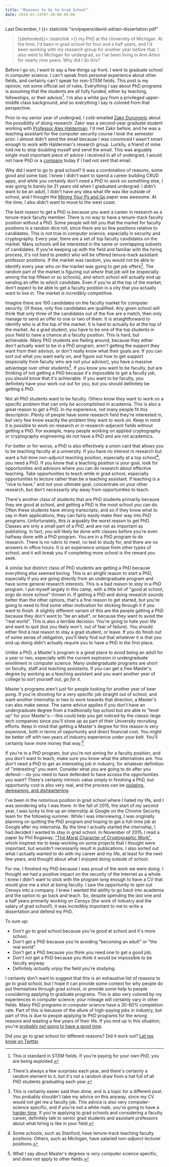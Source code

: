```yaml
---
title: "Reasons to Go to Grad School"
date: 2019-01-24T07:30:00-05:00
---
```


Last December, I {{< staticlink "srv/papers/david-adrian-dissertation.pdf"
>}}defended{{< /staticlink >}} my PhD at the University of Michigan. At the
time, I'd been in grad school for four and a half years, and I'd been working
with my research group for another year before that. I also went to
Michigan for undergrad, so I've been living in Ann Arbor for nearly nine
years. Why did I do this?

Before I go on, I want to say a few things up front. I went to graduate
school in computer science. I can't speak from personal experience about
other fields, and certainly can't speak for non-STEM fields. This post is my
opinion, not some official set of rules. Everything I say about PhD programs
is assuming that the students are all fully funded, either by teaching,
fellowships, or their advisor[^4]. I'm also a white guy from a privileged
upper-middle class background, and so everything I say is colored from that
perspective.

Prior to my senior year of undergrad, I cold-emailed [Zakir Durumeric][zakir]
about the possibility of doing research. Zakir was a second-year
graduate student working with [Professor Alex Halderman][jhalderm]. I'd met Zakir
before, and he was a teaching assistant for the computer security course I
took the semester prior. I almost didn't send the email because I was
convinced I wasn't smart enough to work with Halderman's research group.
Luckily, a friend of mine told me to stop doubting myself and send the email.
This was arguably single most important piece of advice I received in all of
undergrad. I would not have PhD or a [company][censys] today if I had not sent that
email.

Why did I want to go to grad school? It was a combination of reasons, some
good and some bad. I knew I didn't want to spend a career building CRUD apps,
and while you certainly don't need a PhD to work on something else, I was
going to barely be 21 years old when I graduated undergrad. I didn't want to
be an adult, I didn't have any idea what life was like outside of school, and I
thought the [Mining Your Ps and Qs][psqs] paper was awesome. At the time, I
also didn't want to move to the west coast.

The best reason to get a PhD is because you want a career in research as a
tenure-track faculty member. There is no way to have a tenure-track faculty
position without a PhD. Some people will tell you that the market for faculty
positions is a random dice roll, since there are so few positions relative to
candidates. This is not true in computer science, especially in
security and cryptography. Every year, there are a set of top faculty
candidates on the market. Many schools will be interested in the same or
overlapping subsets of candidates. If you're keeping up with the field and
familiar with the hiring process, it's not hard to predict who will be
offered tenure-track assistant professor positions. If the market was random,
you would not be able to identify every year who on the market was going to
get job offers[^5]. The random part of the market is figuring out _where_
that job will be (especially among the top fifteen or so schools), and which
school will actually end up sending an offer to which candidate. Even if
you're at the top of the market, don't expect to be able to get a faculty
position in a city that you actually want to live in. The market is
incredibly competitive.

Imagine there are 100 candidates on the faculty market for computer security.
Of these, only five candidates are qualified. Any given school will think
that only three of the candidates out of the five are a match, then only
manage to send an offer to one or two of them. It is straightforward to
identify who is at the top of the market. It is hard to actually _be_ at the
top of the market. As a grad student, you have to be one of the top students in
your field to have a chance at a faculty position. This is hard, but
achievable. Many PhD students are flailing around, because they either don't
actually want to be in a PhD program, aren't getting the support they want
from their advisor, or don't really know what their goals are. If you can
sort out what you want early on, and figure out how to get support
(especially from faculty who are _not_ your advisor), you have a massive
advantage over other students[^1]. If you know you want to be faculty, but
are thinking of not getting a PhD because it's impossible to get a faculty
job, you should know that it's achievable. If you want to be faculty, you
definitely have your work cut out for you, but you should definitely be
getting a PhD.

Not all PhD students want to be faculty. Others know they want to
work on a specific problem that can only be accomplished in academia. This is
also a great reason to get a PhD. In my experience, not many people fit this
description. Plenty of people have some research field they're interested in,
but very few know exactly the problem they want to work on. Keep in mind it
is possible to work on research or in research-adjacent fields without
getting a PhD. For example, many people working on applied cryptography or
cryptography engineering do not have a PhD and are not academics.

For better or for worse, a PhD is also effectively a union card that allows
you to be teaching faculty at a university. If you have no interest in
research but want a full-time non-adjunct teaching position, especially at a
top school[^2], you need a PhD. If you know that a teaching position is your
goal, look for opportunities and advisors where you can do research about
effective teaching. Take opportunities to teach while in grad school,
especially opportunities to lecture rather than be a teaching assistant. If
teaching is a "nice to have," and not your ultimate goal, concentrate on your
other research, but don't necessarily shy away from opportunities to teach.

There's another class of students that are PhD students primarily because
they are good at school, and getting a PhD is the most school you can do.
Often these students have strong transcripts, and so if they know what
to say in their applications, they can fairly easily make their way into PhD
programs. Unfortunately, this is arguably the worst reason to get PhD.
Classes are only a small part of a PhD, and are not as important as
publishing. In fact, you will likely be done with classes before you're even
halfway done with a PhD program. You are in a PhD program to do research.
There is no rubric to meet, no test to study for, and there are no answers in
office hours. It is an experience unique from other types of school, and it
will break you if completing more school is the reward you seek.

A similar but distinct class of PhD students are getting a PhD because
everything else seemed boring. This is an alright reason to start a PhD,
especially if you are going directly from an undergraduate program and have
some general research interests. This is a bad reason to _stay_ in a PhD
program. I put myself largely in this camp, with a little bit of "good at
school, ergo do more school" thrown in. If getting a PhD and doing research
sounds better than the other options, that's a fine reason to get started,
but you're going to need to find some other motivation for sticking through
it if you want to finish. A slightly different variant of this are the people
getting a PhD because they don't want to "be an adult", or because they want
to avoid the "real world". This is also a terrible decision. You're going to
hate your life and want to quit (but you likely won't, out of fear of
failure). You should either find a real reason to stay a grad student, or
leave. If you do finish out of some sense of obligation, you'll likely find
out that whatever it is that you end up doing didn't actually require you to
have a PhD in the first place.

Unlike a PhD, a Master's program is a great place to avoid being an adult for
a year or two, especially with the current explosion in undergraduate
enrollment in computer science. Many undergraduate programs are short on
faculty, staff and teaching assistants. If you can get a free Master's degree
by working as a teaching assistant and you want another year of college to
sort yourself out, _go for it_.

Master's programs aren't just for people looking for another year of beer
pong. If you're shooting for a very specific job straight out of school, and
want another internship or two to work towards that direction, a Master's can
also make sense. The same advice applies if you don't have an undergraduate degree from a
traditionally top school but are able to "level up" for your Master's---this
could help you get noticed by the classic large tech companies since you'll
show up as part of their University recruiting efforts. Keep in mind that getting
a Master's degree for this reason is very expensive, both in terms of
opportunity and direct financial cost. You might be better off with two years
of industry experience under your belt. You'll certainly have more money that
way.[^3]

If you're in a PhD program, but you're not aiming for a faculty position, and
you don't want to teach, make sure you know what the alternatives are. You
don't need a PhD to get an interesting job in industry, for whatever
definition of "interesting" you want. Consider what you are going to do after
you defend---do you need to have defended to have access the opportunities
you want? There's certainly intrinsic value simply in finishing a PhD, but
opportunity cost is also very real, and the process can be [isolating,
demeaning, and disheartening][gradschoolmentalhealth].

I've been in the notorious position in grad school where I hated my life, and
I was wondering why I was there. In the fall of 2015, the start of my second
year, I was lucky to line up an internship at Google on the Chrome Security
team for the following summer. While I was interviewing, I was originally
planning on quitting the PhD program and hoping to get a full-time job at
Google after my internship. By the time I actually started the internship, I
had decided I wanted to stay in grad school. In November of 2015, I read a
paper by Phil Rogaway, ["The Moral Character of Cryptographic
Work"][moralcrypto], which inspired me to keep working on some projects that
I thought were important, but wouldn't necessarily result in publications. I
also sorted out what I actually wanted to do with my career and my life, at
least for the next few years, and thought about what I enjoyed doing outside
of school.

For me, I finished my PhD because I was proud of the work we were doing. I
thought we had a positive impact on the security of the Internet as a whole.
I knew I didn't want to stick with the program long enough to have a CV that
would give me a shot at being faculty. I saw the opportunity to spin out
Censys into a company. I knew I wanted the ability to go back into academia
and the option to go back and teach. So, despite spending the last one and a
half years primarily working on Censys (the work of industry and the salary
of grad school!), it was incredibly important to me to write a dissertation
and defend my PhD.

To sum up:

- Don't go to grad school because you're good at school and it's more school.
- Don't get a PhD because you're avoiding "becoming an adult" or "the real world".
- Don't get a PhD because you think you need one to get a good job.
- Don't _not_ get a PhD because you think it would be impossible to be faculty anyway.
- Definitely _actually enjoy_ the field you're studying.

I certainly don't want to suggest that this is an exhaustive list of reasons
to go to grad school, but I hope it can provide some context for why people
do put themselves through grad school, or provide some help to people
considering applying to graduate programs. This is also very colored by my
experiences in computer science; your mileage will certainly vary in other
fields. Many PhD programs in computer science have a 30-60% completion rate.
Part of this is because of the allure of high-paying jobs in industry, but
part of this is due to people applying to PhD programs for the wrong reasons
and wasting a few years of their life. If you end up in this situation,
you're [probably not going to have a good time][quitting].

Did you go to grad school for different reasons? Did it work out? [Let me
know on Twitter][davidcadrian].

[censys]: https://censys.io
[davidcadrian]: https://twitter.com/davidcadrian
[gradschoolmentalhealth]: https://www.theatlantic.com/education/archive/2018/11/anxiety-depression-mental-health-graduate-school/576769
[jhalderm]: https://jhalderm.com
[moralcrypto]: http://web.cs.ucdavis.edu/~rogaway/papers/moral-fn.pdf
[quitting]: https://www.theatlantic.com/education/archive/2016/07/why-do-so-many-graduate-students-quit/490094/
[sexism]: https://www.theatlantic.com/science/archive/2016/07/how-women-are-harassed-out-of-science/492521/
[psqs]: https://factorable.net
[zakir]: https://zakird.com

[^1]: This is certainly easier said than done, and is a topic for a different post. You probably shouldn't take my advice on this anyway, since my CV would not get me a faculty job. This advice is also very computer-science specific, and if you're not a white male, you're going to have a [harder time][sexism]. If you're applying to grad schools and considering a faculty career, definitely talk to senior grad students and assistant professors about what hiring is like in your field.
[^2]: Some schools, such as Stanford, have tenure-track teaching faculty positions. Others, such as Michigan, have salaried non-adjunct lecturer positions.
[^4]: This is standard in STEM fields. If you're paying for your own PhD, you are being exploited.
[^3]: What I say about Master's degrees is _very_ computer science specific, and does not apply to other fields.
[^5]: There's always a few surprises each year, and there's certainly a random element to it, but it's not a random draw from a hat full of all PhD students graduating each year.
